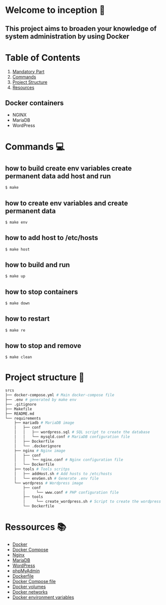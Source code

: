 # Welcome to inception 🐋

## This project aims to broaden your knowledge of system administration by using Docker

# Table of Contents
1. [Mandatory Part](#docker-containers)
2. [Commands](#Commands)
3. [Project Structure](#project-structure)
4. [Resources](#Resources)



## Docker containers

- NGINX
- MariaDB
- WordPress

#  Commands 💻

## how to build create env variables create permanent data add host  and run

```sh
$ make
```

## how to create env variables and create permanent data

```sh
$ make env
```

## how to add host to /etc/hosts

```sh
$ make host
```

## how to build and run

```sh
$ make up
```

## how to stop containers

```sh
$ make down
```

## how to restart

```sh
$ make re
```

## how to stop and remove

```sh
$ make clean
```
# Project structure 📂

```bash
srcs
├── docker-compose.yml # Main docker-compose file
├── .env # generated by make env
├── .gitignore
├── Makefile
├── README.md
└── requirements
    ├── mariadb # MariaDB image
    │	├── conf
    │	│	├── wordpress.sql # SQL script to create the database
    │	│	└── mysqld.conf # MariaDB configuration file
    │	├── Dockerfile
    │	└── .dockerignore
    ├── nginx # Nginx image
    │	├── conf
    │	│	└── nginx.conf # Nginx configuration file
    │	└── Dockerfile
    ├── tools # Tools scritps
    │	├── addHost.sh # Add hosts to /etc/hosts
    │	└── envGen.sh # Generate .env file
    └── wordpress # Wordpress image
        ├── conf
      	│     └── www.conf # PHP configuration file
        ├── tools
        │     └── create_wordpress.sh # Script to create the wordpress database
        └── Dockerfile
```

#  Ressources 📚

- [Docker](https://docs.docker.com/)
- [Docker Compose](https://docs.docker.com/compose/)
- [Nginx](https://nginx.org/en/docs/)
- [MariaDB](https://mariadb.org/documentation/)
- [WordPress](https://wordpress.org/support/)
- [phpMyAdmin](https://docs.phpmyadmin.net/en/latest/)
- [Dockerfile](https://docs.docker.com/engine/reference/builder/)
- [Docker Compose file](https://docs.docker.com/compose/compose-file/)
- [Docker volumes](https://docs.docker.com/storage/volumes/)
- [Docker networks](https://docs.docker.com/network/)
- [Docker environment variables](https://docs.docker.com/compose/environment-variables/)